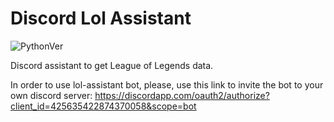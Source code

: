 # Discord Lol Assistant

![PythonVer](https://img.shields.io/badge/PythonVer-3.6-blue.svg)

Discord assistant to get League of Legends data.

In order to use lol-assistant bot, please, use this link to invite the bot to your own discord server: https://discordapp.com/oauth2/authorize?client_id=425635422874370058&scope=bot
